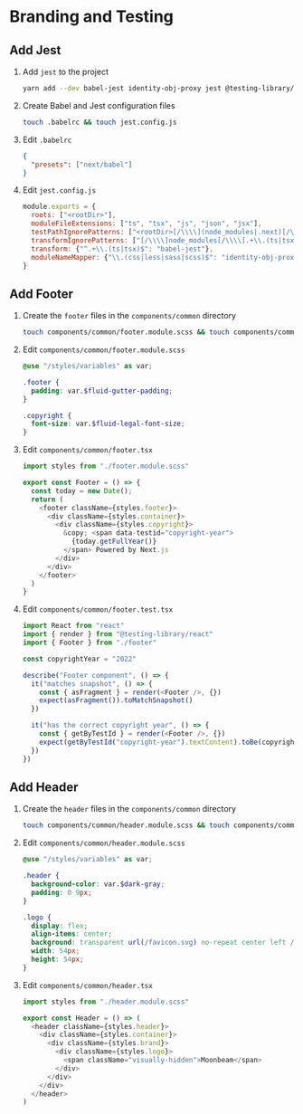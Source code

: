 # Branding and Testing

## Add Jest

1. Add `jest` to the project
   ```sh
   yarn add --dev babel-jest identity-obj-proxy jest @testing-library/react @types/jest
   ```
2. Create Babel and Jest configuration files
   ```sh
   touch .babelrc && touch jest.config.js
   ```
3. Edit `.babelrc`
   ```json
   {
     "presets": ["next/babel"]
   }
   ```
4. Edit `jest.config.js`
   ```js
   module.exports = {
     roots: ["<rootDir>"],
     moduleFileExtensions: ["ts", "tsx", "js", "json", "jsx"],
     testPathIgnorePatterns: ["<rootDir>[/\\\\](node_modules|.next)[/\\\\]"],
     transformIgnorePatterns: ["[/\\\\]node_modules[/\\\\].+\\.(ts|tsx)$"],
     transform: {"^.+\\.(ts|tsx)$": "babel-jest"},
     moduleNameMapper: {"\\.(css|less|sass|scss)$": "identity-obj-proxy"},
   }
   ```

## Add Footer

1. Create the `footer` files in the `components/common` directory
   ```sh
   touch components/common/footer.module.scss && touch components/common/footer.test.tsx && touch components/common/footer.tsx
   ```
2. Edit `components/common/footer.module.scss`
   ```scss
   @use "/styles/variables" as var;

   .footer {
     padding: var.$fluid-gutter-padding;
   }

   .copyright {
     font-size: var.$fluid-legal-font-size;
   }
   ```
3. Edit `components/common/footer.tsx`
   ```ts
   import styles from "./footer.module.scss"

   export const Footer = () => {
     const today = new Date();
     return (
       <footer className={styles.footer}>
         <div className={styles.container}>
           <div className={styles.copyright}>
             &copy; <span data-testid="copyright-year">
               {today.getFullYear()}
             </span> Powered by Next.js
           </div>
         </div>
       </footer>
     )
   }
   ```
4. Edit `components/common/footer.test.tsx`
   ```ts
   import React from "react"
   import { render } from "@testing-library/react"
   import { Footer } from "./footer"

   const copyrightYear = "2022"

   describe("Footer component", () => {
     it("matches snapshot", () => {
       const { asFragment } = render(<Footer />, {})
       expect(asFragment()).toMatchSnapshot()
     })

     it("has the correct copyright year", () => {
       const { getByTestId } = render(<Footer />, {})
       expect(getByTestId("copyright-year").textContent).toBe(copyrightYear)
     })
   })
   ```

## Add Header

1. Create the `header` files in the `components/common` directory
   ```sh
   touch components/common/header.module.scss && touch components/common/header.tsx
   ```
2. Edit `components/common/header.module.scss`
   ```scss
   @use "/styles/variables" as var;

   .header {
     background-color: var.$dark-gray;
     padding: 0 9px;
   }

   .logo {
     display: flex;
     align-items: center;
     background: transparent url(/favicon.svg) no-repeat center left / cover;
     width: 54px;
     height: 54px;
   }
   ```
3. Edit `components/common/header.tsx`
   ```ts
   import styles from "./header.module.scss"

   export const Header = () => (
     <header className={styles.header}>
       <div className={styles.container}>
         <div className={styles.brand}>
           <div className={styles.logo}>
             <span className="visually-hidden">Moonbeam</span>
           </div>
         </div>
       </div>
     </header>
   )
   ```
